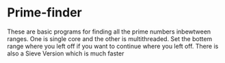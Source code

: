 # Prime-finder
These are basic programs for finding all the prime numbers inbewtween ranges. One is single core and the other is multithreaded. Set the bottem range where you left off if you want to continue where you left off. There is also a Sieve Version which is much faster
